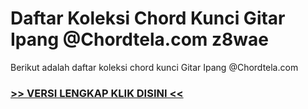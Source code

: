 
 # Daftar Koleksi Chord  Kunci Gitar Ipang @Chordtela.com z8wae


Berikut adalah daftar koleksi chord  kunci Gitar Ipang @Chordtela.com

###  <a href="https://shortlighzx.web.app?sq=Daftar Koleksi Chord  Kunci Gitar Ipang @Chordtela.com"> >> VERSI LENGKAP KLIK DISINI << </a>
